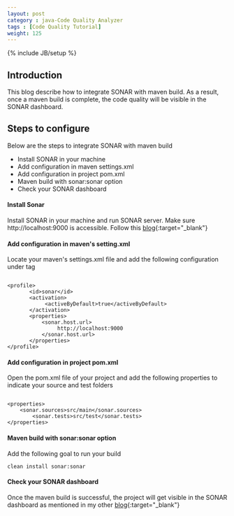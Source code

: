 ```yaml
---
layout: post
category : java-Code Quality Analyzer
tags : [Code Quality Tutorial]
weight: 125
---
```

{% include JB/setup %}

## Introduction

This blog describe how to integrate SONAR with maven build. As a result, once a maven build is complete, the code quality will be visible in the SONAR dashboard.

## Steps to configure

Below are the steps to integrate SONAR with maven build


  * Install SONAR in your machine
  * Add configuration in maven settings.xml
  * Add configuration in project pom.xml
  * Maven build with sonar:sonar option
  * Check your SONAR dashboard
 

#### Install Sonar
Install SONAR in your machine and run SONAR server. Make sure http://localhost:9000 is accessible. Follow this [blog](/java-code%20quality%20analyzer/2015/05/12/SONAR-the-Java-Code-Analyzer){:target="_blank"}

#### Add configuration in maven's setting.xml

Locate your maven's settings.xml file and add the following configuration under <profiles> tag

<pre class="prettyprint highlight"><code class="language-xml" data-lang="xml"> 
&lt;profile&gt;
       &lt;id&gt;sonar&lt;/id&gt;
       &lt;activation&gt;
            &lt;activeByDefault&gt;true&lt;/activeByDefault&gt;
       &lt;/activation&gt;
       &lt;properties&gt;
           &lt;sonar.host.url&gt;
                http://localhost:9000
           &lt;/sonar.host.url&gt;
       &lt;/properties&gt;
&lt;/profile&gt;
</code></pre>

#### Add configuration in project pom.xml
Open the pom.xml file of your project and add the following properties to indicate your source and test folders

<pre class="prettyprint highlight"><code class="language-xml" data-lang="xml"> 
&lt;properties&gt;
	&lt;sonar.sources&gt;src/main&lt;/sonar.sources&gt;
        &lt;sonar.tests&gt;src/test&lt;/sonar.tests&gt;
&lt;/properties&gt;
</code></pre>

#### Maven build with sonar:sonar option
Add the following goal to run your build

```
clean install sonar:sonar
```

#### Check your SONAR dashboard

Once the maven build is successful, the project will get visible in the SONAR dashboard as mentioned in my other [blog](/java-code%20quality%20analyzer/2015/05/12/SONAR-the-Java-Code-Analyzer){:target="_blank"}
